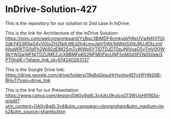 # InDrive-Solution-427
This is the repository for our solution to 2nd case in InDrive. 

This is the link for Architecture of the InDrive Solution: https://miro.com/welcomeonboard/YzBqc3BiMDF6cmkyaVhReUVwNXh1TGl2dkY4S3R5eG4vVGloZHZNdU9Ed2h4cmxJalV5Wk1ldWplSXNJRUJERzJoVHlsaW9ITGI1dFh2Wi92dDM2SmZyWWp5YTlDTDJDT0pJNlVoaG5vTmV0OW9kYWQwWFNITDZUMEZJcXBBMFpBS2NFMDFkcUNFSnM0d3FEN050ekl3PT0hdjE=?share_link_id=974240263137

This is the Google Drive link: https://drive.google.com/drive/folders/19s8qGpsuHrHvohv4EFcHFHN2bB-BHuTj?usp=drive_link

This is the link for our Presentation: https://www.canva.com/design/DAGy8g6L3v4/kU9rulco073WUgH91N3q-g/edit?utm_content=DAGy8g6L3v4&utm_campaign=designshare&utm_medium=link2&utm_source=sharebutton
